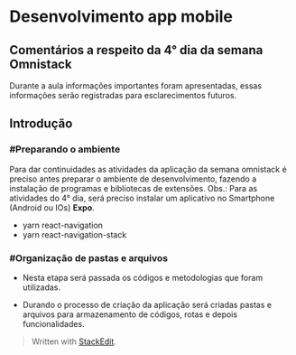 ﻿# Desenvolvimento app mobile

## Comentários a respeito da 4° dia da semana Omnistack

Durante a aula informações importantes foram apresentadas, essas informações serão registradas para esclarecimentos futuros.

## Introdução

### #Preparando o ambiente

Para dar continuidades as atividades da aplicação da semana omnistack é preciso antes preparar o ambiente de desenvolvimento, fazendo a instalação de programas e bibliotecas de extensões.
Obs.: Para as atividades do 4° dia, será preciso instalar um aplicativo no Smartphone (Android ou IOs) **Expo**.  

- yarn react-navigation
- yarn react-navigation-stack

### #Organização de pastas e arquivos
*  Nesta etapa será passada os códigos e metodologias que foram utilizadas.

* Durando o processo de criação da aplicação será criadas pastas e arquivos para armazenamento de códigos, rotas e depois funcionalidades.

> Written with [StackEdit](https://stackedit.io/).
